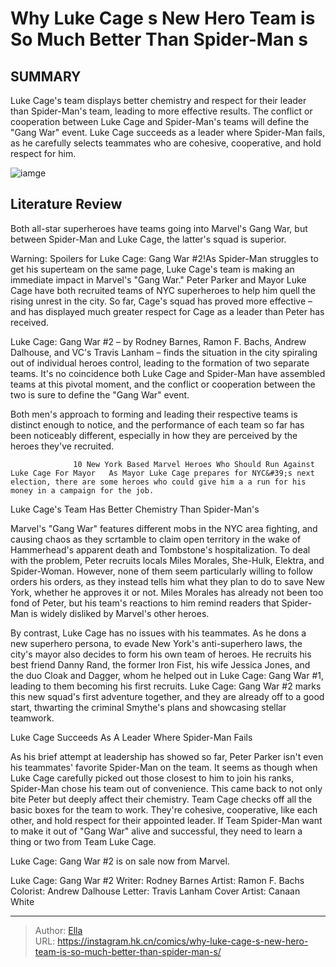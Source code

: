 # Why Luke Cage s New Hero Team is So Much Better Than Spider-Man s


## SUMMARY 



  Luke Cage&#39;s team displays better chemistry and respect for their leader than Spider-Man&#39;s team, leading to more effective results.   The conflict or cooperation between Luke Cage and Spider-Man&#39;s teams will define the &#34;Gang War&#34; event.   Luke Cage succeeds as a leader where Spider-Man fails, as he carefully selects teammates who are cohesive, cooperative, and hold respect for him.  

![iamge](https://static1.srcdn.com/wordpress/wp-content/uploads/2023/12/spider-man-and-team-luke-cage.jpg)

## Literature Review

Both all-star superheroes have teams going into Marvel&#39;s Gang War, but between Spider-Man and Luke Cage, the latter&#39;s squad is superior. 




Warning: Spoilers for Luke Cage: Gang War #2!As Spider-Man struggles to get his superteam on the same page, Luke Cage&#39;s team is making an immediate impact in Marvel&#39;s &#34;Gang War.&#34; Peter Parker and Mayor Luke Cage have both recruited teams of NYC superheroes to help him quell the rising unrest in the city. So far, Cage&#39;s squad has proved more effective – and has displayed much greater respect for Cage as a leader than Peter has received.




Luke Cage: Gang War #2 – by Rodney Barnes, Ramon F. Bachs, Andrew Dalhouse, and VC&#39;s Travis Lanham – finds the situation in the city spiraling out of individual heroes control, leading to the formation of two separate teams. It&#39;s no coincidence both Luke Cage and Spider-Man have assembled teams at this pivotal moment, and the conflict or cooperation between the two is sure to define the &#34;Gang War&#34; event.

          

Both men&#39;s approach to forming and leading their respective teams is distinct enough to notice, and the performance of each team so far has been noticeably different, especially in how they are perceived by the heroes they&#39;ve recruited.

                  10 New York Based Marvel Heroes Who Should Run Against Luke Cage For Mayor   As Mayor Luke Cage prepares for NYC&#39;s next election, there are some heroes who could give him a a run for his money in a campaign for the job.   





 Luke Cage&#39;s Team Has Better Chemistry Than Spider-Man&#39;s 
          

Marvel&#39;s &#34;Gang War&#34; features different mobs in the NYC area fighting, and causing chaos as they scrtamble to claim open territory in the wake of Hammerhead&#39;s apparent death and Tombstone&#39;s hospitalization. To deal with the problem, Peter recruits locals Miles Morales, She-Hulk, Elektra, and Spider-Woman. However, none of them seem particularly willing to follow orders his orders, as they instead tells him what they plan to do to save New York, whether he approves it or not. Miles Morales has already not been too fond of Peter, but his team&#39;s reactions to him remind readers that Spider-Man is widely disliked by Marvel&#39;s other heroes.

By contrast, Luke Cage has no issues with his teammates. As he dons a new superhero persona, to evade New York&#39;s anti-superhero laws, the city&#39;s mayor also decides to form his own team of heroes. He recruits his best friend Danny Rand, the former Iron Fist, his wife Jessica Jones, and the duo Cloak and Dagger, whom he helped out in Luke Cage: Gang War #1, leading to them becoming his first recruits. Luke Cage: Gang War #2 marks this new squad&#39;s first adventure together, and they are already off to a good start, thwarting the criminal Smythe&#39;s plans and showcasing stellar teamwork.






 Luke Cage Succeeds As A Leader Where Spider-Man Fails 


          

As his brief attempt at leadership has showed so far, Peter Parker isn&#39;t even his teammates&#39; favorite Spider-Man on the team. It seems as though when Luke Cage carefully picked out those closest to him to join his ranks, Spider-Man chose his team out of convenience. This came back to not only bite Peter but deeply affect their chemistry. Team Cage checks off all the basic boxes for the team to work. They&#39;re cohesive, cooperative, like each other, and hold respect for their appointed leader. If Team Spider-Man want to make it out of &#34;Gang War&#34; alive and successful, they need to learn a thing or two from Team Luke Cage.

Luke Cage: Gang War #2 is on sale now from Marvel.

 Luke Cage: Gang War #2                 Writer: Rodney Barnes   Artist: Ramon F. Bachs   Colorist: Andrew Dalhouse   Letter: Travis Lanham   Cover Artist: Canaan White      







---

> Author: [Ella](https://instagram.hk.cn/)  
> URL: https://instagram.hk.cn/comics/why-luke-cage-s-new-hero-team-is-so-much-better-than-spider-man-s/  

